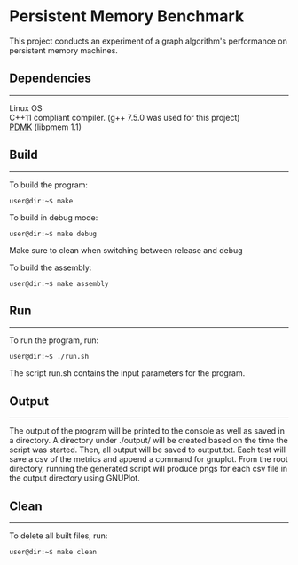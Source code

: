 Persistent Memory Benchmark
===

This project conducts an experiment of a graph algorithm's performance on persistent memory machines.

Dependencies
---
___
Linux OS \
C++11 compliant compiler. (g++ 7.5.0 was used for this project) \
[PDMK](https://github.com/pmem/pmdk/) (libpmem 1.1) 

Build
---
___
To build the program:
```console
user@dir:~$ make
```

To build in debug mode:
```console
user@dir:~$ make debug
```

Make sure to clean when switching between release and debug

To build the assembly:
```console
user@dir:~$ make assembly
```

Run
---
___
To run the program, run:
```console
user@dir:~$ ./run.sh
```

The script run.sh contains the input parameters for the program.

Output
---
___
The output of the program will be printed to the console as well as saved in a directory. A directory under ./output/ will be created based on the time the script was started. Then, all output will be saved to output.txt. Each test will save a csv of the metrics and append a command for gnuplot. From the root directory, running the generated script will produce pngs for each csv file in the output directory using GNUPlot.

Clean
---
___
To delete all built files, run:
```console
user@dir:~$ make clean
```